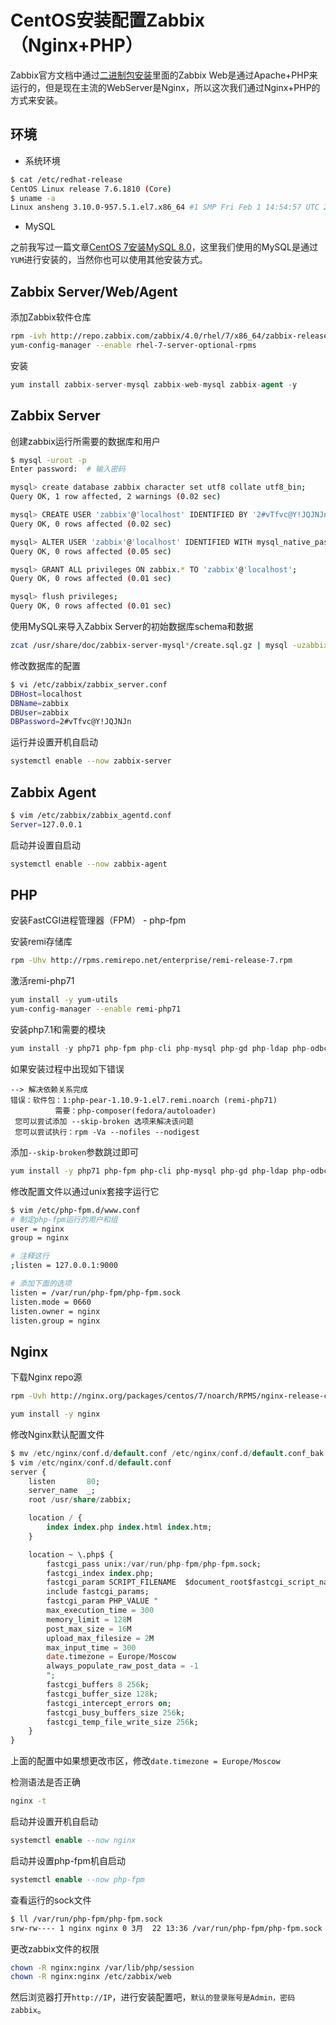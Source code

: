 # CentOS安装配置Zabbix（Nginx+PHP）

Zabbix官方文档中通过[二进制包安装](https://www.zabbix.com/documentation/4.0/zh/manual/installation/install_from_packages/rhel_centos)里面的Zabbix Web是通过Apache+PHP来运行的，但是现在主流的WebServer是Nginx，所以这次我们通过Nginx+PHP的方式来安装。

## 环境

- 系统环境

```bash
$ cat /etc/redhat-release
CentOS Linux release 7.6.1810 (Core)
$ uname -a
Linux ansheng 3.10.0-957.5.1.el7.x86_64 #1 SMP Fri Feb 1 14:54:57 UTC 2019 x86_64 x86_64 x86_64 GNU/Linux
```

- MySQL

之前我写过一篇文章[CentOS 7安装MySQL 8.0](https://blog.ansheng.me/article/centos-install-mysql-8)，这里我们使用的MySQL是通过`YUM`进行安装的，当然你也可以使用其他安装方式。

## Zabbix Server/Web/Agent

添加Zabbix软件仓库

```bash
rpm -ivh http://repo.zabbix.com/zabbix/4.0/rhel/7/x86_64/zabbix-release-4.0-1.el7.noarch.rpm
yum-config-manager --enable rhel-7-server-optional-rpms
```

安装

```sql
yum install zabbix-server-mysql zabbix-web-mysql zabbix-agent -y
```

## Zabbix Server

创建zabbix运行所需要的数据库和用户

```bash
$ mysql -uroot -p
Enter password:  # 输入密码

mysql> create database zabbix character set utf8 collate utf8_bin;
Query OK, 1 row affected, 2 warnings (0.02 sec)

mysql> CREATE USER 'zabbix'@'localhost' IDENTIFIED BY '2#vTfvc@Y!JQJNJn';
Query OK, 0 rows affected (0.02 sec)

mysql> ALTER USER 'zabbix'@'localhost' IDENTIFIED WITH mysql_native_password BY '2#vTfvc@Y!JQJNJn';
Query OK, 0 rows affected (0.05 sec)

mysql> GRANT ALL privileges ON zabbix.* TO 'zabbix'@'localhost';
Query OK, 0 rows affected (0.01 sec)

mysql> flush privileges;
Query OK, 0 rows affected (0.01 sec)
```

使用MySQL来导入Zabbix Server的初始数据库schema和数据

```bash
zcat /usr/share/doc/zabbix-server-mysql*/create.sql.gz | mysql -uzabbix -p zabbix
```

修改数据库的配置

```bash
$ vi /etc/zabbix/zabbix_server.conf
DBHost=localhost
DBName=zabbix
DBUser=zabbix
DBPassword=2#vTfvc@Y!JQJNJn
```

运行并设置开机自启动

```bash
systemctl enable --now zabbix-server
```

## Zabbix Agent

```bash
$ vim /etc/zabbix/zabbix_agentd.conf
Server=127.0.0.1
```

启动并设置自启动

```bash
systemctl enable --now zabbix-agent
```

## PHP

安装FastCGI进程管理器（FPM） - php-fpm

安装remi存储库

```bash
rpm -Uhv http://rpms.remirepo.net/enterprise/remi-release-7.rpm
```

激活remi-php71

```bash
yum install -y yum-utils
yum-config-manager --enable remi-php71
```

安装php7.1和需要的模块

```sql
yum install -y php71 php-fpm php-cli php-mysql php-gd php-ldap php-odbc php-pdo php-pecl-memcache php-pear php-xml php-xmlrpc php-mbstring php-snmp php-soap php-bcmath
```

如果安装过程中出现如下错误

```
--> 解决依赖关系完成
错误：软件包：1:php-pear-1.10.9-1.el7.remi.noarch (remi-php71)
          需要：php-composer(fedora/autoloader)
 您可以尝试添加 --skip-broken 选项来解决该问题
 您可以尝试执行：rpm -Va --nofiles --nodigest
```

添加`--skip-broken`参数跳过即可

```bash
yum install -y php71 php-fpm php-cli php-mysql php-gd php-ldap php-odbc php-pdo php-pecl-memcache php-pear php-xml php-xmlrpc php-mbstring php-snmp php-soap php-bcmath --skip-broken
```

修改配置文件以通过unix套接字运行它

```bash
$ vim /etc/php-fpm.d/www.conf
# 制定php-fpm运行的用户和组
user = nginx
group = nginx

# 注释这行
;listen = 127.0.0.1:9000

# 添加下面的选项
listen = /var/run/php-fpm/php-fpm.sock
listen.mode = 0660
listen.owner = nginx
listen.group = nginx
```

## Nginx

下载Nginx repo源

```bash
rpm -Uvh http://nginx.org/packages/centos/7/noarch/RPMS/nginx-release-centos-7-0.el7.ngx.noarch.rpm
```

```bash
yum install -y nginx
```

修改Nginx默认配置文件

```sql
$ mv /etc/nginx/conf.d/default.conf /etc/nginx/conf.d/default.conf_bak
$ vim /etc/nginx/conf.d/default.conf
server {
    listen       80;
    server_name  _;
    root /usr/share/zabbix;

    location / {
        index index.php index.html index.htm;
    }

    location ~ \.php$ {
        fastcgi_pass unix:/var/run/php-fpm/php-fpm.sock;
        fastcgi_index index.php;
        fastcgi_param SCRIPT_FILENAME  $document_root$fastcgi_script_name;
        include fastcgi_params;
        fastcgi_param PHP_VALUE "
        max_execution_time = 300
        memory_limit = 128M
        post_max_size = 16M
        upload_max_filesize = 2M
        max_input_time = 300
        date.timezone = Europe/Moscow
        always_populate_raw_post_data = -1
        ";
        fastcgi_buffers 8 256k;
        fastcgi_buffer_size 128k;
        fastcgi_intercept_errors on;
        fastcgi_busy_buffers_size 256k;
        fastcgi_temp_file_write_size 256k;
    }
}
```

上面的配置中如果想更改市区，修改`date.timezone = Europe/Moscow`

检测语法是否正确

```bash
nginx -t
```

启动并设置开机自启动

```sql
systemctl enable --now nginx
```

启动并设置php-fpm机自启动

```sql
systemctl enable --now php-fpm
```

查看运行的sock文件

```bash
$ ll /var/run/php-fpm/php-fpm.sock
srw-rw---- 1 nginx nginx 0 3月  22 13:36 /var/run/php-fpm/php-fpm.sock
```

更改zabbix文件的权限

```bash
chown -R nginx:nginx /var/lib/php/session
chown -R nginx:nginx /etc/zabbix/web
```

然后浏览器打开`http://IP`，进行安装配置吧，`默认的登录账号是Admin，密码zabbix`。